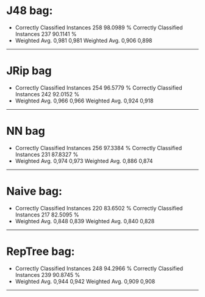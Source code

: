 # J48 bag:
* Correctly Classified Instances         258               98.0989 %
Correctly Classified Instances         237               90.1141 %
* Weighted Avg. 0,981 0,981
Weighted Avg. 0,906 0,898
---- 

# JRip bag
* Correctly Classified Instances         254               96.5779 %
Correctly Classified Instances         242               92.0152 %
* Weighted Avg. 0,966 0,966
Weighted Avg. 0,924 0,918
---- 

# NN bag
* Correctly Classified Instances         256               97.3384 %
Correctly Classified Instances         231               87.8327 %
* Weighted Avg. 0,974 0,973
Weighted Avg. 0,886 0,874
---- 

# Naive bag:
* Correctly Classified Instances         220               83.6502 %
Correctly Classified Instances         217               82.5095 %
* Weighted Avg. 0,848 0,839
Weighted Avg. 0,840 0,828
---- 

# RepTree bag:
* Correctly Classified Instances         248               94.2966 %
Correctly Classified Instances         239               90.8745 %
* Weighted Avg. 0,944 0,942
Weighted Avg. 0,909 0,908
---- 

